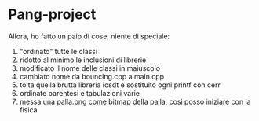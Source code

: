 # Pang-project

Allora, ho fatto un paio di cose, niente di speciale:
1) "ordinato" tutte le classi
2) ridotto al minimo le inclusioni di librerie
3) modificato il nome delle classi in maiuscolo
4) cambiato nome da bouncing.cpp a main.cpp
5) tolta quella brutta libreria iosdt e sostituito ogni printf con cerr
6) ordinate parentesi e tabulazioni varie
7) messa una palla.png come bitmap della palla, così posso iniziare con la fisica


